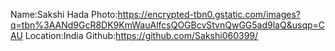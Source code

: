 Name:Sakshi Hada
Photo:https://encrypted-tbn0.gstatic.com/images?q=tbn%3AANd9GcR8DK9KmWauAlfcsQOGBcvStvnQwGG5ad9laQ&usqp=CAU
Location:India
Github:https://github.com/Sakshi060399/

